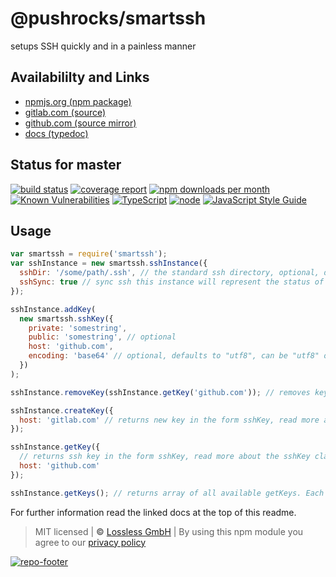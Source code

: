 # @pushrocks/smartssh
setups SSH quickly and in a painless manner

## Availabililty and Links
* [npmjs.org (npm package)](https://www.npmjs.com/package/@pushrocks/smartssh)
* [gitlab.com (source)](https://gitlab.com/pushrocks/smartssh)
* [github.com (source mirror)](https://github.com/pushrocks/smartssh)
* [docs (typedoc)](https://pushrocks.gitlab.io/smartssh/)

## Status for master
[![build status](https://gitlab.com/pushrocks/smartssh/badges/master/build.svg)](https://gitlab.com/pushrocks/smartssh/commits/master)
[![coverage report](https://gitlab.com/pushrocks/smartssh/badges/master/coverage.svg)](https://gitlab.com/pushrocks/smartssh/commits/master)
[![npm downloads per month](https://img.shields.io/npm/dm/@pushrocks/smartssh.svg)](https://www.npmjs.com/package/@pushrocks/smartssh)
[![Known Vulnerabilities](https://snyk.io/test/npm/@pushrocks/smartssh/badge.svg)](https://snyk.io/test/npm/@pushrocks/smartssh)
[![TypeScript](https://img.shields.io/badge/TypeScript->=%203.x-blue.svg)](https://nodejs.org/dist/latest-v10.x/docs/api/)
[![node](https://img.shields.io/badge/node->=%2010.x.x-blue.svg)](https://nodejs.org/dist/latest-v10.x/docs/api/)
[![JavaScript Style Guide](https://img.shields.io/badge/code%20style-prettier-ff69b4.svg)](https://prettier.io/)

## Usage

```javascript
var smartssh = require('smartssh');
var sshInstance = new smartssh.sshInstance({
  sshDir: '/some/path/.ssh', // the standard ssh directory, optional, defaults to "~./.ssh"
  sshSync: true // sync ssh this instance will represent the status of an ssh dir if set to true;
});

sshInstance.addKey(
  new smartssh.sshKey({
    private: 'somestring',
    public: 'somestring', // optional
    host: 'github.com',
    encoding: 'base64' // optional, defaults to "utf8", can be "utf8" or "base64", useful for reading ssh keys from environment variables
  })
);

sshInstance.removeKey(sshInstance.getKey('github.com')); // removes key for host "github.com" is present

sshInstance.createKey({
  host: 'gitlab.com' // returns new key in the form sshKey, read more about the sshKey class below
});

sshInstance.getKey({
  // returns ssh key in the form sshKey, read more about the sshKey class below
  host: 'github.com'
});

sshInstance.getKeys(); // returns array of all available getKeys. Each key is in form of class sshKey
```

For further information read the linked docs at the top of this readme.

> MIT licensed | **&copy;** [Lossless GmbH](https://lossless.gmbh)
| By using this npm module you agree to our [privacy policy](https://lossless.gmbH/privacy.html)

[![repo-footer](https://pushrocks.gitlab.io/assets/repo-footer.svg)](https://maintainedby.lossless.com)
